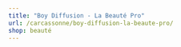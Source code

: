 ```yaml
---
title: "Boy Diffusion - La Beauté Pro"
url: /carcassonne/boy-diffusion-la-beaute-pro/
shop: beauté
---
```

